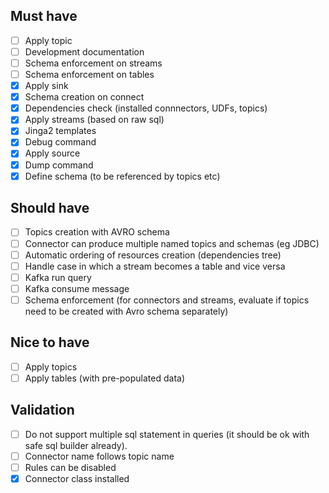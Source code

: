 ## Must have

- [ ] Apply topic
- [ ] Development documentation
- [ ] Schema enforcement on streams
- [ ] Schema enforcement on tables
- [x] Apply sink
- [x] Schema creation on connect
- [x] Dependencies check (installed connnectors, UDFs, topics)
- [x] Apply streams (based on raw sql)
- [x] Jinga2 templates  
- [x] Debug command
- [x] Apply source
- [x] Dump command
- [x] Define schema (to be referenced by topics etc)

## Should have

- [ ] Topics creation with AVRO schema
- [ ] Connector can produce multiple named topics and schemas (eg JDBC)
- [ ] Automatic ordering of resources creation (dependencies tree)
- [ ] Handle case in which a stream becomes a table and vice versa
- [ ] Kafka run query
- [ ] Kafka consume message
- [ ] Schema enforcement (for connectors and streams, evaluate if topics need to be created with Avro schema separately)

## Nice to have

- [ ] Apply topics
- [ ] Apply tables (with pre-populated data) 

## Validation

- [ ] Do not support multiple sql statement in queries (it should be ok with safe sql builder already).
- [ ] Connector name follows topic name
- [ ] Rules can be disabled
- [x] Connector class installed
